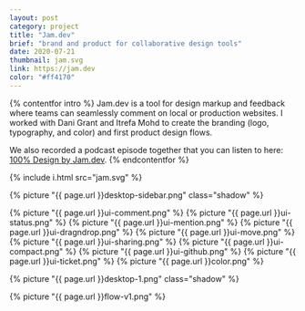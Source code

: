 ```yaml
---
layout: post
category: project
title: "Jam.dev"
brief: "brand and product for collaborative design tools"
date: 2020-07-21
thumbnail: jam.svg
link: https://jam.dev
color: "#ff4170"
---
```


{% contentfor intro %}
Jam.dev is a tool for design markup and feedback where teams can seamlessly comment on local or production websites. I worked with Dani Grant and Itrefa Mohd to create the branding (logo, typography, and color) and first product design flows.

We also recorded a podcast episode together that you can listen to here: <a href="https://open.spotify.com/episode/5T6NULm5D5ZV9NSLMou6Of?si=21a933963e3f4a21&nd=1" target="_blank" rel="noopener">100% Design by Jam.dev</a>.
{% endcontentfor %}



{% include i.html src="jam.svg" %}

{% picture "{{ page.url }}desktop-sidebar.png" class="shadow" %}

<div class="two-column-masonry">
	{% picture "{{ page.url }}ui-comment.png" %}
	{% picture "{{ page.url }}ui-status.png" %}
	{% picture "{{ page.url }}ui-mention.png" %}
	{% picture "{{ page.url }}ui-dragndrop.png" %}
	{% picture "{{ page.url }}ui-move.png" %}
	{% picture "{{ page.url }}ui-sharing.png" %}
	{% picture "{{ page.url }}ui-compact.png" %}
	{% picture "{{ page.url }}ui-github.png" %}
	{% picture "{{ page.url }}ui-ticket.png" %}
	{% picture "{{ page.url }}color.png" %}
</div>

{% picture "{{ page.url }}desktop-1.png" class="shadow" %}

{% picture "{{ page.url }}flow-v1.png" %}
